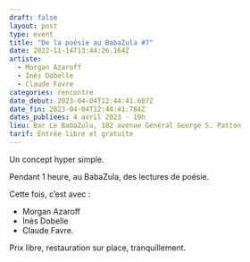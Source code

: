 ```yaml
---
draft: false
layout: post
type: event
title: "De la poésie au BabaZula #7"
date: 2022-11-14T13:44:26.164Z
artiste:
  - Morgan Azaroff
  - Inès Dobelle
  - Claude Favre
categories: rencontre
date_debut: 2023-04-04T12:44:41.687Z
date_fin: 2023-04-04T12:44:41.784Z
dates_publiees: 4 avril 2023 · 19h
lieu: Bar Le BabaZula, 182 avenue Général George S. Patton
tarif: Entrée libre et gratuite
---
```

Un concept hyper simple.

Pendant 1 heure, au BabaZula, des lectures de poésie.

Cette fois, c’est avec :
- Morgan Azaroff
- Inès Dobelle
- Claude Favre.

Prix libre, restauration sur place, tranquillement.

